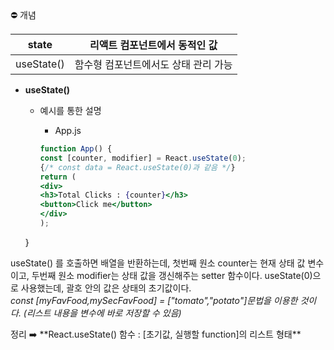 <aside>
⛔ 개념

</aside>

| state | 리액트 컴포넌트에서 동적인 값 |
| --- | --- |
| useState()  | 함수형 컴포넌트에서도 상태 관리 가능 |
- **useState()**
    
    - 예시를 통한 설명
        
       
        
        - App.js
        
        ```jsx
        function App() {
        const [counter, modifier] = React.useState(0);
        {/* const data = React.useState(0)과 같음 */}
        return (
      <div>
        <h3>Total Clicks : {counter}</h3>
        <button>Click me</button>
      </div>
        );
    }
        
useState() 를 호출하면 배열을 반환하는데,
첫번째 원소 counter는 현재 상태 값 변수이고, 
두번째 원소 modifier는 상태 값을 갱신해주는 setter 함수이다.
useState(0)으로 사용했는데, 괄호 안의 값은 상태의 초기값이다.
<br>
*const [myFavFood,mySecFavFood] = ["tomato","potato"]문법을 이용한 것이다. (리스트 내용을 변수에 바로 저장할 수 있음)*
<br>
<aside>
정리 ➡️ **React.useState() 함수 : [초기값, 실행할 function]의 리스트 형태**
